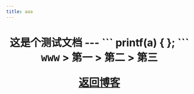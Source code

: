 ```yaml
---
title: aaa
---
```

<h1 align=center>这是个测试文档</h>
---
```
	printf(a)
	{
	};
```
<kbd>www</kbd>
> 第一  
> 第二  
> 第三

[返回博客](1)


[bk]: https://blog.mcrsg.cn/
